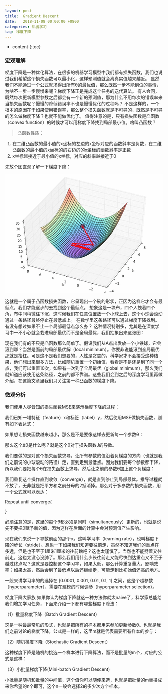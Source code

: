 ```yaml
---
layout: post
title:  Gradient Descent
date:   2018-11-08 00:00:00 +0800
categories: 机器学习
tag: 梯度下降
---
```


* content
{:toc}


### 宏观理解
梯度下降是一种优化算法，在很多的机器学习模型中我们都有损失函数，我们也说过我们希望这个损失函数可以最小化，这样预测值就会离真实值越来越近。
显然我们不能通过一个公式就求得出所有θ的最优值，那么既然一步不能到位的事情，为啥不一步一步慢慢来呢？梯度下降正是完成这个任务的迭代算法。
有人会问，既然每次更新模型参数之后都会有一个新的预测值，那为什么不用每次的错误率来当损失函数呢？慢慢的降低错误率不也是慢慢优化的过程吗？
不是这样的，一个根本的原因在于如果使用错误率，那么整个损失函数就是不可导的，既然是不可导的怎么做梯度下降？也就不能做优化了。
值得注意的是，只有损失函数是凸函数（convex function）的时候才可以用梯度下降找到局部最小值。啥叫凸函数？

> 凸函数性质：
1. 在二维凸函数的最小值的x坐标的左边的x坐标对应的函数斜率是负数，在二维凸函数的最小值的x坐标的的右边的的x坐标的函数斜率是正数
2. x坐标越接近于最小值的x坐标，对应的斜率越接近于0

先放个图直观了解一下梯度下降：

<p align="center"> 
  <img src="/imgs/gradientdescent/1.gif">
</p>

这就是一个属于凸函数损失函数，它呈现出一个碗的形状，正因为这样它才会有最低点，我们才能逐步的去找到这个最低点。
想象这是一块布，四个人拽着四个角，布中间稍微往下沉，这时候我们在任意位置放一个小球上去，这个小球会滚动通过一条路径最终停止在最低点上。
在数学里这条路径可以通过梯度下降找到。有没有想过如果不止一个局部最低点怎么办？
这种情况特别多，尤其是在深度学习中一不小心就会栽进局部最优而不是全局最优，我们抽象出来这张图：



现在我们有的不只是凸函数那么简单了。假设我们从A点出发放一个小铁球，它会滚到哪？当然是面前的局部最优解（local minimum）。你要非说能滚到全局最优那就是抬杠。可是这不是我们想要的，人性是贪婪的，科学家才不会接受这种结果，他们想出来很多方法，比如随机重置一个初始值，看看是不是还是到了同一个点，我们可以重置10次，如果有一次到了全局最优（global minimum），那么我们就知道应该使用这条路径，之前的都不靠谱。这些我们会到之后的深度学习里再做介绍，在这篇文章里我们只关注第一种凸函数的梯度下降。

 

### 微观分析
我们使用人尽皆知的损失函数MSE来演示梯度下降的过程：

我们已知一堆特征（feature）x和标签（label）y，然后使用MSE做损失函数，则有如下表达式：



如果想让损失函数越来越小，那么是不是要像这样去更新每一个参数θ：



那么这个Δθ是什么呢？就是这个θ对于损失函数J的导数。

我们要做的是对这个损失函数求导，让所有参数的值沿着负梯度的方向（也就是我们之前说的小球滚动的路径）走，直到走到最低点。因为我们要每个参数都下降，所以我们要把每个θ在损失函数上求导，然后让之前的参数θ加上这个负梯度：





我们重复这个操作直到收敛（converge），就是直到停止到局部最优。推导过程就不放了，无非就是把平方和之前分母的2抵消掉。那么对于多参数的损失函数，用一个公式就可以表达：

Repeat until converge{



}

必须注意的是，这里的每个θ都必须是同时（simultaneously）更新的，也就是说先不要把θ赋予新的值，因为这样在后面的计算中会对预测值产生影响。

现在我们来说一下导数前面的那个α。这叫学习率（learning rate），也叫梯度下降的步长（stride）。想象一下如果我们知道要往前走，虽然不知道我们的重点在多远，但是也不至于1厘米1厘米的往前蹭吧？这也太谨慎了。当然也不能劈着叉往前走，这也太没心没肺了。那么我们用什么步长往前走又能尽快到达重点又不至于越过终点呢？这就是要控制这个学习率，如果太低，那么计算重复量大，影响效率；如果太高，然后会到了最低点以后还继续走，可能走到比初始值还高的地方。



一般来讲学习率的的选择在 [0.0001, 0.001, 0.01, 0.1, 1] 之间，这是个超参数（hyperparameter），需要在建模的时候调参（hyperparameter selection）。

梯度下降大家族
如果你认为梯度下降就这一种方法你就太naive了，科学家总能给我们增加学习任务，下面来介绍一下都有哪些梯度下降法：

（1）批量梯度下降（Batch Gradient Descent）

这是一种最最常见的形式，也就是把所有的样本都用来参加更新参数θ。也就是我们之前讨论的梯度下降，公式是一样的，这里m就是代表需要所有样本的参与：



（2）随机梯度下降（Stochastic Gradient Descent）

这种梯度下降是随机的挑选一个样本进行下降算法，而不是批量的m个，对应的公式是这样：



（3）小批量梯度下降(Mini-batch Gradient Descent)

小批量是随机和批量的中间值，这个值你可以随便来选，也就是把批量的m替换成来你希望的n个即可，这个n一般会选择2的多少次方个样本。

